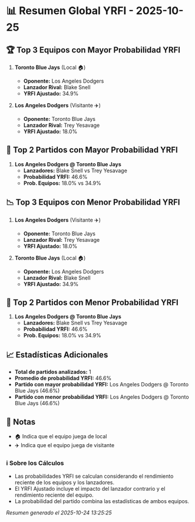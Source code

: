 # 📊 Resumen Global YRFI - 2025-10-25

## 🏆 Top 3 Equipos con Mayor Probabilidad YRFI

1. **Toronto Blue Jays** (Local 🏠)
   - **Oponente:** Los Angeles Dodgers
   - **Lanzador Rival:** Blake Snell
   - **YRFI Ajustado:** 34.9%

2. **Los Angeles Dodgers** (Visitante ✈️)
   - **Oponente:** Toronto Blue Jays
   - **Lanzador Rival:** Trey Yesavage
   - **YRFI Ajustado:** 18.0%

## 🎯 Top 2 Partidos con Mayor Probabilidad YRFI

1. **Los Angeles Dodgers @ Toronto Blue Jays**
   - **Lanzadores:** Blake Snell vs Trey Yesavage
   - **Probabilidad YRFI:** 46.6%
   - **Prob. Equipos:** 18.0% vs 34.9%

## 📉 Top 3 Equipos con Menor Probabilidad YRFI

1. **Los Angeles Dodgers** (Visitante ✈️)
   - **Oponente:** Toronto Blue Jays
   - **Lanzador Rival:** Trey Yesavage
   - **YRFI Ajustado:** 18.0%

2. **Toronto Blue Jays** (Local 🏠)
   - **Oponente:** Los Angeles Dodgers
   - **Lanzador Rival:** Blake Snell
   - **YRFI Ajustado:** 34.9%

## 🛑 Top 2 Partidos con Menor Probabilidad YRFI

1. **Los Angeles Dodgers @ Toronto Blue Jays**
   - **Lanzadores:** Blake Snell vs Trey Yesavage
   - **Probabilidad YRFI:** 46.6%
   - **Prob. Equipos:** 18.0% vs 34.9%

## 📈 Estadísticas Adicionales

- **Total de partidos analizados:** 1
- **Promedio de probabilidad YRFI:** 46.6%
- **Partido con mayor probabilidad YRFI:** Los Angeles Dodgers @ Toronto Blue Jays (46.6%)
- **Partido con menor probabilidad YRFI:** Los Angeles Dodgers @ Toronto Blue Jays (46.6%)

## 📝 Notas

- 🏠 Indica que el equipo juega de local
- ✈️ Indica que el equipo juega de visitante

### ℹ️ Sobre los Cálculos
- Las probabilidades YRFI se calculan considerando el rendimiento reciente de los equipos y los lanzadores.
- El YRFI Ajustado incluye el impacto del lanzador contrario y el rendimiento reciente del equipo.
- La probabilidad del partido combina las estadísticas de ambos equipos.

*Resumen generado el 2025-10-24 13:25:25*